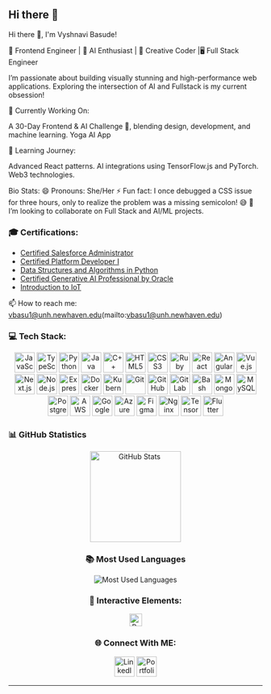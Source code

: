 ## Hi there 👋

<!--
**VyshnaviBasude/VyshnaviBasude** is a ✨ _special_ ✨ repository because its `README.md` (this file) appears on your GitHub profile.

Here are some ideas to get you started:

- 🔭 I’m currently working on ...
- 🌱 I’m currently learning ...
- 👯 I’m looking to collaborate on ...
- 🤔 I’m looking for help with ...
- 💬 Ask me about ...
- 📫 How to reach me: ...
- 😄 Pronouns: ...
- ⚡ Fun fact: ...
-->

Hi there 👋, I'm Vyshnavi Basude!

🌟 Frontend Engineer | 🚀 AI Enthusiast | 🎨 Creative Coder |🖥️ Full Stack Engineer

I’m passionate about building visually stunning and high-performance web applications. Exploring the intersection of AI and Fullstack is my current obsession!

🔭 Currently Working On:

A 30-Day Frontend & AI Challenge 🧠, blending design, development, and machine learning.
Yoga AI App


🌱 Learning Journey:

Advanced React patterns.
AI integrations using TensorFlow.js and PyTorch.
Web3 technologies.


Bio Stats:
😄 Pronouns: She/Her
⚡ Fun fact: I once debugged a CSS issue for three hours, only to realize the problem was a missing semicolon! 😅
👯 I’m looking to collaborate on Full Stack and AI/ML projects.


### 🎓 Certifications:

- [Certified Salesforce Administrator](https://www.salesforce.com/trailblazer/profile)
- [Certified Platform Developer I](https://trailhead.salesforce.com/en/credentials/certification-detail-print/?searchString=IAFDfQsllwSM52m5MtdGwPChPZ5D+RKV0mwSiGuweKj9F3Ao5j5/jvj/SPUn3MkY)
- [Data Structures and Algorithms in Python](https://archive.nptel.ac.in/noc/Ecertificate/?q=NPTEL20CS26S1PC933737)
- [Certified Generative AI Professional by Oracle](https://brm-certview.oracle.com/ords/certview/ecertificate?ssn=OC5096078&trackId=OCI2024GAIOCP&key=f8884be1ae503a7257b3dd8ccda5628b13978ecf)
- [Introduction to IoT](https://archive.nptel.ac.in/noc/Ecertificate/?q=NPTEL19CS65S51470349191052891)

📫 How to reach me: vbasu1@unh.newhaven.edu(mailto:vbasu1@unh.newhaven.edu)

### 💻 Tech Stack:

<div align="center">

  <!-- Programming Languages -->
  <img src="https://cdn.jsdelivr.net/gh/devicons/devicon/icons/javascript/javascript-original.svg" alt="JavaScript" height="40"/>
  <img src="https://cdn.jsdelivr.net/gh/devicons/devicon/icons/typescript/typescript-original.svg" alt="TypeScript" height="40"/>
  <img src="https://cdn.jsdelivr.net/gh/devicons/devicon/icons/python/python-original.svg" alt="Python" height="40"/>
  <img src="https://cdn.jsdelivr.net/gh/devicons/devicon/icons/java/java-original.svg" alt="Java" height="40"/>
  <img src="https://cdn.jsdelivr.net/gh/devicons/devicon/icons/cplusplus/cplusplus-original.svg" alt="C++" height="40"/>
  <img src="https://cdn.jsdelivr.net/gh/devicons/devicon/icons/html5/html5-original.svg" alt="HTML5" height="40"/>
  <img src="https://cdn.jsdelivr.net/gh/devicons/devicon/icons/css3/css3-original.svg" alt="CSS3" height="40"/>
  <img src="https://cdn.jsdelivr.net/gh/devicons/devicon/icons/ruby/ruby-original.svg" alt="Ruby" height="40"/>

  <!-- Frameworks & Libraries -->
  <img src="https://cdn.jsdelivr.net/gh/devicons/devicon/icons/react/react-original.svg" alt="React" height="40"/>
  <img src="https://cdn.jsdelivr.net/gh/devicons/devicon/icons/angularjs/angularjs-original.svg" alt="Angular" height="40"/>
  <img src="https://cdn.jsdelivr.net/gh/devicons/devicon/icons/vuejs/vuejs-original.svg" alt="Vue.js" height="40"/>
  <img src="https://cdn.jsdelivr.net/gh/devicons/devicon/icons/nextjs/nextjs-original.svg" alt="Next.js" height="40"/>
  <img src="https://cdn.jsdelivr.net/gh/devicons/devicon/icons/nodejs/nodejs-original.svg" alt="Node.js" height="40"/>
  <img src="https://cdn.jsdelivr.net/gh/devicons/devicon/icons/express/express-original.svg" alt="Express" height="40"/>

   <!-- DevOps & Tools -->
  <img src="https://cdn.jsdelivr.net/gh/devicons/devicon/icons/docker/docker-original.svg" alt="Docker" height="40"/>
  <img src="https://cdn.jsdelivr.net/gh/devicons/devicon/icons/kubernetes/kubernetes-plain.svg" alt="Kubernetes" height="40"/>
  <img src="https://cdn.jsdelivr.net/gh/devicons/devicon/icons/git/git-original.svg" alt="Git" height="40"/>
  <img src="https://cdn.jsdelivr.net/gh/devicons/devicon/icons/github/github-original.svg" alt="GitHub" height="40"/>
  <img src="https://cdn.jsdelivr.net/gh/devicons/devicon/icons/gitlab/gitlab-original.svg" alt="GitLab" height="40"/>
  <img src="https://cdn.jsdelivr.net/gh/devicons/devicon/icons/bash/bash-original.svg" alt="Bash" height="40"/>

  <!-- Databases -->
  <img src="https://cdn.jsdelivr.net/gh/devicons/devicon/icons/mongodb/mongodb-original.svg" alt="MongoDB" height="40"/>
  <img src="https://cdn.jsdelivr.net/gh/devicons/devicon/icons/mysql/mysql-original.svg" alt="MySQL" height="40"/>
  <img src="https://cdn.jsdelivr.net/gh/devicons/devicon/icons/postgresql/postgresql-original.svg" alt="PostgreSQL" height="40"/>

   <!-- Cloud Platforms -->
  <img src="https://cdn.jsdelivr.net/gh/devicons/devicon/icons/amazonwebservices/amazonwebservices-original.svg" alt="AWS" height="40"/>
  <img src="https://cdn.jsdelivr.net/gh/devicons/devicon/icons/googlecloud/googlecloud-original.svg" alt="Google Cloud" height="40"/>
  <img src="https://cdn.jsdelivr.net/gh/devicons/devicon/icons/azure/azure-original.svg" alt="Azure" height="40"/>

  <!-- Other Tools -->
  <img src="https://cdn.jsdelivr.net/gh/devicons/devicon/icons/figma/figma-original.svg" alt="Figma" height="40"/>
  <img src="https://cdn.jsdelivr.net/gh/devicons/devicon/icons/nginx/nginx-original.svg" alt="Nginx" height="40"/>
  <img src="https://cdn.jsdelivr.net/gh/devicons/devicon/icons/tensorflow/tensorflow-original.svg" alt="TensorFlow" height="40"/>
  <img src="https://cdn.jsdelivr.net/gh/devicons/devicon/icons/flutter/flutter-original.svg" alt="Flutter" height="40"/>
</div>

### 📊 GitHub Statistics

<div align="center">
  <img src="https://github-readme-stats.vercel.app/api?username=VyshnaviBasude&show_icons=true&count_private=true&theme=radical" alt="GitHub Stats" height="180px" />
<div>
  
### 📚 Most Used Languages
<div align="center">
  <img src="https://github-readme-stats.vercel.app/api/top-langs/?username=VyshnaviBasude&layout=compact&theme=radical" alt="Most Used Languages" />
</div>
  
### 🌈 Interactive Elements:
<div>
  <img src="https://img.shields.io/badge/PROFILE%20VIEWS-7,702-ff69b4" alt="Profile Views" height="25"/>
</div>

### 🌐 Connect With ME:
<div>
  <a href="https://linkedin.com/in/VyshnaviBasude" target="_blank"><img src="https://cdn.jsdelivr.net/gh/devicons/devicon/icons/linkedin/linkedin-original.svg" alt="LinkedIn" height="40"/></a>
  <a href="https://your-portfolio-link.com" target="_blank"><img src="https://img.shields.io/badge/-Portfolio-000?logo=github&logoColor=white" alt="Portfolio" height="40"/></a>
</div>

---


